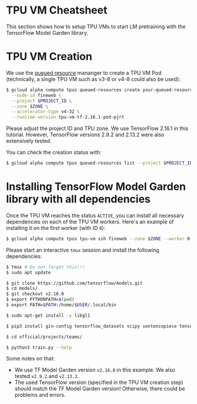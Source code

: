 # TPU VM Cheatsheet

This section shows how to setup TPU VMs to start LM pretraining with the TensorFlow Model Garden library.

# TPU VM Creation

We use the [queued resource](https://cloud.google.com/tpu/docs/queued-resources) mananger to create a TPU VM Pod (technically, a single TPU VM such as v3-8 or v4-8 could also be used):

```bash
$ gcloud alpha compute tpus queued-resources create your-queued-resource-id \
  --node-id fineweb \
  --project $PROJECT_ID \
  --zone $ZONE \
  --accelerator-type v4-32 \
  --runtime-version tpu-vm-tf-2.16.1-pod-pjrt
```

Please adjust the project ID and TPU zone. We use TensorFlow 2.16.1 in this tutorial. However, TensorFlow versions 2.9.2 and 2.13.2 were also extensively tested.

You can check the creation status with:

```bash
$ gcloud alpha compute tpus queued-resources list --project $PROJECT_ID --zone $ZONE
```

# Installing TensorFlow Model Garden library with all dependencies

Once the TPU VM reaches the status `ACTIVE`, you can install all necessary dependencies on each of the TPU VM workers. Here's an example of installing it on the first worker (with ID `0`):

```bash
$ gcloud alpha compute tpus tpu-vm ssh fineweb --zone $ZONE --worker 0
```

Please start an interactive `tmux` session and install the following dependencies:

```bash
$ tmux # Do not forget this!!!
$ sudo apt update

$ git clone https://github.com/tensorflow/models.git
$ cd models/
$ git checkout v2.16.0
$ export PYTHONPATH=$(pwd)
$ export PATH=$PATH:/home/$USER/.local/bin

$ sudo apt-get install -y libgl1

$ pip3 install gin-config tensorflow_datasets scipy sentencepiece tensorflow_hub scikit-learn seqeval sacrebleu immutabledict pycocotools opencv-python

$ cd official/projects/teams/

$ python3 train.py --help
```

Some notes on that:

* We use TF Model Garden version `v2.16.0` in this example. We also tested `v2.9.2` and `v2.13.2`.
* The used TensorFlow version (specified in the TPU VM creation step) should match the TF Model Garden version! Otherwise, there could be problems and errors.
